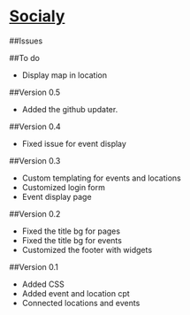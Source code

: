 # [Socialy](http://socialy.in/)


##Issues




##To do
- Display map in location


##Version 0.5
- Added the github updater.

##Version 0.4
- Fixed issue for event display

##Version 0.3
- Custom templating for events and locations
- Customized login form
- Event display page

##Version 0.2
- Fixed the title bg for pages
- Fixed the title bg for events
- Customized the footer with widgets


##Version 0.1
- Added CSS
- Added event and location cpt
- Connected locations and events

